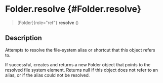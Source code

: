 Folder.resolve {#Folder.resolve}
==============

> [Folder]{role="ref"} **resolve** ()

Description
-----------

Attempts to resolve the file-system alias or shortcut that this object
refers to.

If successful, creates and returns a new Folder object that points to
the resolved file system element. Returns null if this object does not
refer to an alias, or if the alias could not be resolved.
